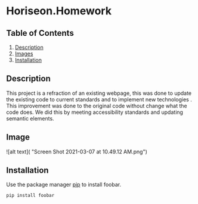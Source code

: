 # Horiseon.Homework

## Table of Contents
1. [Description](#description)
2. [Images](#image)
3. [Installation](#installation)


## Description 
<a name="description"></a>
This project is a refraction of an existing webpage, this was done to update the existing code to current standards and to implement new technologies . This improvement was done to the original code without change what the code does. We did this by meeting accessibility standards and updating semantic elements.   

## Image 
<a name="general-info"></a>
![alt text]( "Screen Shot 2021-03-07 at 10.49.12 AM.png")





## Installation
<a name="installation"></a>
Use the package manager [pip](https://pip.pypa.io/en/stable/) to install foobar.

```bash
pip install foobar
```

